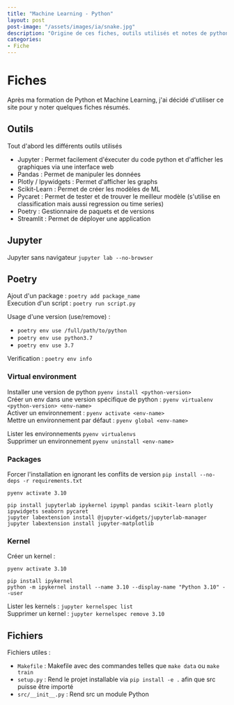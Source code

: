 ```yaml
---
title: "Machine Learning - Python"
layout: post  
post-image: "/assets/images/ia/snake.jpg"  
description: "Origine de ces fiches, outils utilisés et notes de python"  
categories:   
- Fiche
---
```


# Fiches
Après ma formation de Python et Machine Learning, j'ai décidé d'utiliser ce site pour y noter quelques fiches résumés.

## Outils

Tout d'abord les différents outils utilisés

- Jupyter : Permet facilement d'éxecuter du code python et d'afficher les graphiques via une interface web
- Pandas : Permet de manipuler les données
- Plotly / Ipywidgets : Permet d'afficher les graphs
- Scikit-Learn : Permet de créer les modèles de ML
- Pycaret : Permet de tester et de trouver le meilleur modèle (s'utilise en classification mais aussi regression ou time series)
- Poetry : Gestionnaire de paquets et de versions
- Streamlit : Permet de déployer une application

## Jupyter

Jupyter sans navigateur `jupyter lab --no-browser`

## Poetry

Ajout d'un package : `poetry add package_name`  
Execution d'un script : `poetry run script.py`  

Usage d'une version (use/remove) : 
- `poetry env use /full/path/to/python`  
- `poetry env use python3.7`  
- `poetry env use 3.7`  

Verification : `poetry env info`  

### Virtual environment

Installer une version de python `pyenv install <python-version>`  
Créer un env dans une version spécifique de python : `pyenv virtualenv <python-version> <env-name>`    
Activer un environnement : `pyenv activate <env-name>`  
Mettre un environnement par défaut : `pyenv global <env-name>`   

Lister les environnements `pyenv virtualenvs`  
Supprimer un environnement `pyenv uninstall <env-name>`  

### Packages

Forcer l'installation en ignorant les conflits de version `pip install --no-deps -r requirements.txt`  

```
pyenv activate 3.10

pip install jupyterlab ipykernel ipympl pandas scikit-learn plotly ipywidgets seaborn pycaret
jupyter labextension install @jupyter-widgets/jupyterlab-manager
jupyter labextension install jupyter-matplotlib
```

### Kernel 

Créer un kernel :  
```
pyenv activate 3.10

pip install ipykernel
python -m ipykernel install --name 3.10 --display-name "Python 3.10" --user
```
Lister les kernels : `jupyter kernelspec list`  
Supprimer un kernel : `jupyter kernelspec remove 3.10`  

## Fichiers

Fichiers utiles :
- `Makefile` : Makefile avec des commandes telles que `make data` ou `make train`
- `setup.py` : Rend le projet installable via `pip install -e .` afin que src puisse être importé  
- `src/__init__.py` : Rend src un module Python  


